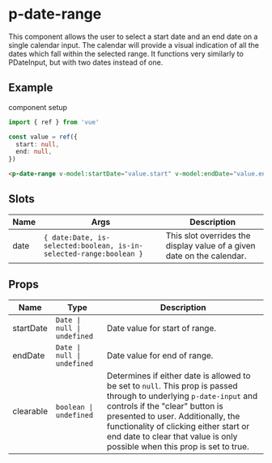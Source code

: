 # p-date-range

This component allows the user to select a start date and an end date on a single calendar input. The calendar will provide a visual indication of all the dates which fall within the selected range. It functions very similarly to PDateInput, but with two dates instead of one.

## Example

component setup
```ts
import { ref } from 'vue'

const value = ref({
  start: null,
  end: null,
})
```

```html
<p-date-range v-model:startDate="value.start" v-model:endDate="value.end" clearable />
```

## Slots

| Name | Args | Description |
|----|----|----|
| date | `{ date:Date, is-selected:boolean, is-in-selected-range:boolean }` | This slot overrides the display value of a given date on the calendar. |

## Props

| Name | Type | Description |
|----|----|----|
| startDate | `Date \| null \| undefined` | Date value for start of range. |
| endDate | `Date \| null \| undefined` | Date value for end of range. |
| clearable | `boolean \| undefined` | Determines if either date is allowed to be set to `null`. This prop is passed through to underlying `p-date-input` and controls if the "clear" button is presented to user. Additionally, the functionality of clicking either start or end date to clear that value is only possible when this prop is set to true. |